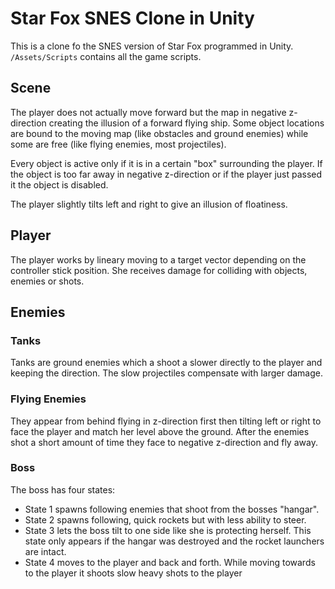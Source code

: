 # Star Fox SNES Clone in Unity
This is a clone fo the SNES version of Star Fox programmed in Unity. ```/Assets/Scripts``` contains all the game scripts.

## Scene
The player does not actually move forward but the map in negative z-direction creating the illusion 
of a forward flying ship. Some object locations are bound to the moving map (like obstacles and ground enemies)
while some are free (like flying enemies, most projectiles). 

Every object is active only if it is in a certain "box" surrounding 
the player. If the object is too far away in negative z-direction or if the player just passed it the object is
disabled.

The player slightly tilts left and right to give an illusion of floatiness.

## Player
The player works by lineary moving to a target vector depending on the controller stick position. 
She receives damage for colliding with objects, enemies or shots.

## Enemies
### Tanks
Tanks are ground enemies which a shoot a slower directly to the player and keeping the direction.
The slow projectiles compensate with larger damage.

### Flying Enemies
They appear from behind flying in z-direction first then tilting left or right to face the player 
and match her level above the ground. After the enemies shot a short amount of time they face 
to negative z-direction and fly away.

### Boss
The boss has four states:
 - State 1 spawns following enemies that shoot from the bosses "hangar".
 - State 2 spawns following, quick rockets but with less ability to steer.
 - State 3 lets the boss tilt to one side like she is protecting herself. 
   This state only appears if the hangar was destroyed and the rocket launchers are
   intact.
 - State 4 moves to the player and back and forth. While moving towards to the
   player it shoots slow heavy shots to the player
  
   
